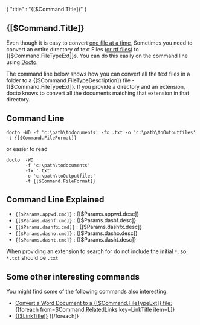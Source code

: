 {
    "title" : "{[$Command.Title]}" 
}

{[$Command.Title]}         
-

Even though it is easy to convert [one file at a time](ConvertDocToFile{[$Command.FileTypeExt]}.md), Sometimes you need to convert an entire directory of text Files ([or rtf files](ConvertDirRTFToFile.md)) to {[$Command.FileTypeExt]}s.  You can do this easily on the command line using [Docto](https://github.com/tobya/docto). 

The command line below shows how you can convert all the text files in a folder to a {[$Command.FileTypeDescription]} file - {[$Command.FileTypeExt]}.  If you provide a directory and an extension, docto knows to convert all the documents matching that extension in that directory.

Command Line 
-

 ````
 docto -WD -f 'c:\path\todocuments' -fx .txt -o 'c:\path\toOutputfiles' -t {[$Command.FileFormat]}
 ````
 or easier to read
 ````
 docto  -WD 
        -f 'c:\path\todocuments' 
        -fx '.txt'
        -o 'c:\path\toOutputfiles' 
        -t {[$Command.FileFormat]}
 ````

Command Line Explained 
-

 - `{[$Params.appwd.cmd]}` :  {[$Params.appwd.desc]}
 - `{[$Params.dashf.cmd]}` :  {[$Params.dashf.desc]} 
 - `{[$Params.dashfx.cmd]}` :  {[$Params.dashfx.desc]} 
 - `{[$Params.dasho.cmd]}` :  {[$Params.dasho.desc]}
 - `{[$Params.dasht.cmd]}` :  {[$Params.dasht.desc]}

When providing an extension to search for do not include the initial `*`, so `*.txt` should be `.txt`


Some other interesting commands
-

You might find some of the following commands also interesting.

- [Convert a Word Document to a {[$Command.FileTypeExt]} file](ConvertDocToFile{[$Command.FileTypeExt]}.md);
{[foreach from=$Command.RelatedLinks key=LinkTitle item=L]}
 - [{[$LinkTitle]}]({[$L]})
{[/foreach]}    

